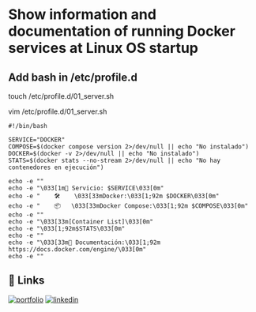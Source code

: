 # Show information and documentation of running Docker services at Linux OS startup
## Add bash in /etc/profile.d

touch /etc/profile.d/01_server.sh

vim /etc/profile.d/01_server.sh

```code
#!/bin/bash

SERVICE="DOCKER"
COMPOSE=$(docker compose version 2>/dev/null || echo "No instalado")
DOCKER=$(docker -v 2>/dev/null || echo "No instalado")
STATS=$(docker stats --no-stream 2>/dev/null || echo "No hay contenedores en ejecución")

echo -e ""
echo -e "\033[1m🐳 Servicio: $SERVICE\033[0m"
echo -e "    🛠️    \033[33mDocker:\033[1;92m $DOCKER\033[0m"
echo -e "    📦   \033[33mDocker Compose:\033[1;92m $COMPOSE\033[0m"
echo -e ""
echo -e "\033[33m[Container List]\033[0m"
echo -e "\033[1;92m$STATS\033[0m"
echo -e ""
echo -e "\033[33m📄 Documentación:\033[1;92m https://docs.docker.com/engine/\033[0m"
echo -e ""

```

## 🔗 Links
[![portfolio](https://img.shields.io/badge/my_portfolio-000?style=for-the-badge&logo=ko-fi&logoColor=white)](https://bryamsk.github.io/)
[![linkedin](https://img.shields.io/badge/linkedin-0A66C2?style=for-the-badge&logo=linkedin&logoColor=white)](https://www.linkedin.com/in/bryam-herrera-6a06b7a6/)
